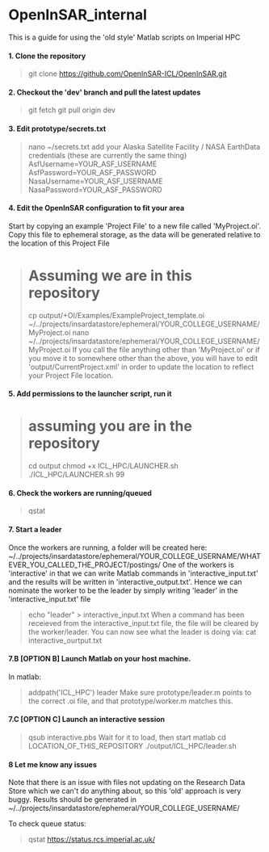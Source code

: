 # OpenInSAR_internal

This is a guide for using the 'old style' Matlab scripts on Imperial HPC

#### 1. Clone the repository
> git clone 
> https://github.com/OpenInSAR-ICL/OpenInSAR.git

#### 2. Checkout the 'dev' branch and pull the latest updates
> git fetch
> git pull origin dev

#### 3. Edit prototype/secrets.txt
> nano ~/secrets.txt
add your Alaska Satellite Facility / NASA EarthData credentials (these are currently the same thing)
> AsfUsername=YOUR_ASF_USERNAME
> AsfPassword=YOUR_ASF_PASSWORD
> NasaUsername=YOUR_ASF_USERNAME
> NasaPassword=YOUR_ASF_PASSWORD

#### 4. Edit the OpenInSAR configuration to fit your area
Start by copying an example 'Project File' to a new file called 'MyProject.oi'.
Copy this file to ephemeral storage, as the data will be generated relative to the location of this Project File
> # Assuming we are in this repository
> cp output/+OI/Examples/ExampleProject_template.oi ~/../projects/insardatastore/ephemeral/YOUR_COLLEGE_USERNAME/MyProject.oi
> nano ~/../projects/insardatastore/ephemeral/YOUR_COLLEGE_USERNAME/MyProject.oi
If you call the file anything other than 'MyProject.oi' or if you move it to somewhere other than the above, you will have to edit 'output/CurrentProject.xml' in order to update the location to reflect your Project File location.

#### 5. Add permissions to the launcher script, run it
> # assuming you are in the repository
> cd output
> chmod +x ICL_HPC/LAUNCHER.sh
> ./ICL_HPC/LAUNCHER.sh 99

#### 6. Check the workers are running/queued
> qstat

#### 7. Start a leader
Once the workers are running, a folder will be created here:
~/../projects/insardatastore/ephemeral/YOUR_COLLEGE_USERNAME/WHATEVER_YOU_CALLED_THE_PROJECT/postings/
One of the workers is 'interactive' in that we can write Matlab commands in 'interactive_input.txt' and the results will be written in 'interactive_output.txt'.
Hence we can nominate the worker to be the leader by simply writing 'leader' in the 'interactive_input.txt' file
> echo "leader" > interactive_input.txt
When a command has been receieved from the interactive_input.txt file, the file will be cleared by the worker/leader.
You can now see what the leader is doing via:
> cat interactive_ourtput.txt

#### 7.B [OPTION B] Launch Matlab on your host machine.
In matlab:
> addpath('ICL_HPC')
> leader
Make sure prototype/leader.m points to the correct .oi file, and that prototype/worker.m matches this.

#### 7.C [OPTION C] Launch an interactive session
> qsub interactive.pbs
Wait for it to load, then start matlab
> cd LOCATION_OF_THIS_REPOSITORY
> ./output/ICL_HPC/leader.sh

#### 8 Let me know any issues
Note that there is an issue with files not updating on the Research Data Store which we can't do anything about, so this 'old' approach is very buggy.
Results should be generated in ~/../projects/insardatastore/ephemeral/YOUR_COLLEGE_USERNAME/

To check queue status:
> qstat
https://status.rcs.imperial.ac.uk/
